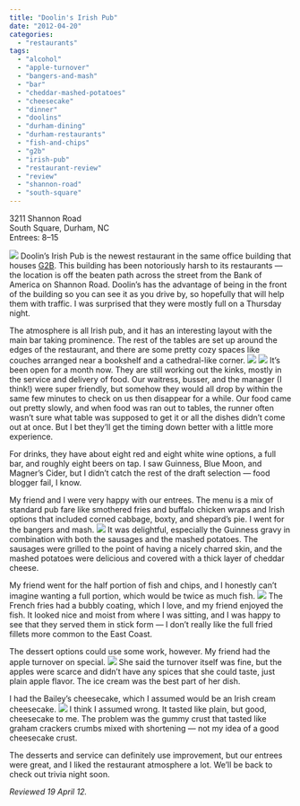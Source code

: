 ```yaml
---
title: "Doolin's Irish Pub"
date: "2012-04-20"
categories: 
  - "restaurants"
tags: 
  - "alcohol"
  - "apple-turnover"
  - "bangers-and-mash"
  - "bar"
  - "cheddar-mashed-potatoes"
  - "cheesecake"
  - "dinner"
  - "doolins"
  - "durham-dining"
  - "durham-restaurants"
  - "fish-and-chips"
  - "g2b"
  - "irish-pub"
  - "restaurant-review"
  - "review"
  - "shannon-road"
  - "south-square"
---
```


3211 Shannon Road\
South Square, Durham, NC\
Entrees: $8–$15

[![](http://carpedurham.com/wp-content/uploads/2012/04/Doolins01.jpg)](http://www.thegourmez.com/?attachment_id=) Doolin’s Irish Pub is the newest restaurant in the same office building that houses [G2B](http://www.thegourmez.com/2011/11/g2b-gastropub/ "G2B gastropub"). This building has been notoriously harsh to its restaurants — the location is off the beaten path across the street from the Bank of America on Shannon Road. Doolin’s has the advantage of being in the front of the building so you can see it as you drive by, so hopefully that will help them with traffic. I was surprised that they were mostly full on a Thursday night.

The atmosphere is all Irish pub, and it has an interesting layout with the main bar taking prominence. The rest of the tables are set up around the edges of the restaurant, and there are some pretty cozy spaces like couches arranged near a bookshelf and a cathedral-like corner. [![](http://carpedurham.com/wp-content/uploads/2012/04/Doolins03.jpg)](http://www.thegourmez.com/?attachment_id=) [![](http://carpedurham.com/wp-content/uploads/2012/04/Doolins02.jpg)](http://www.thegourmez.com/?attachment_id=) It’s been open for a month now. They are still working out the kinks, mostly in the service and delivery of food. Our waitress, busser, and the manager (I think!) were super friendly, but somehow they would all drop by within the same few minutes to check on us then disappear for a while. Our food came out pretty slowly, and when food was ran out to tables, the runner often wasn’t sure what table was supposed to get it or all the dishes didn’t come out at once. But I bet they’ll get the timing down better with a little more experience.

For drinks, they have about eight red and eight white wine options, a full bar, and roughly eight beers on tap. I saw Guinness, Blue Moon, and Magner’s Cider, but I didn’t catch the rest of the draft selection — food blogger fail, I know.

My friend and I were very happy with our entrees. The menu is a mix of standard pub fare like smothered fries and buffalo chicken wraps and Irish options that included corned cabbage, boxty, and shepard’s pie. I went for the bangers and mash. [![](http://carpedurham.com/wp-content/uploads/2012/04/Doolins05.jpg)](http://www.thegourmez.com/?attachment_id=) It was delightful, especially the Guinness gravy in combination with both the sausages and the mashed potatoes. The sausages were grilled to the point of having a nicely charred skin, and the mashed potatoes were delicious and covered with a thick layer of cheddar cheese.

My friend went for the half portion of fish and chips, and I honestly can’t imagine wanting a full portion, which would be twice as much fish. [![](http://carpedurham.com/wp-content/uploads/2012/04/Doolins04.jpg)](http://www.thegourmez.com/?attachment_id=) The French fries had a bubbly coating, which I love, and my friend enjoyed the fish. It looked nice and moist from where I was sitting, and I was happy to see that they served them in stick form — I don’t really like the full fried fillets more common to the East Coast.

The dessert options could use some work, however. My friend had the apple turnover on special. [![](http://carpedurham.com/wp-content/uploads/2012/04/Doolins06.jpg)](http://www.thegourmez.com/?attachment_id=) She said the turnover itself was fine, but the apples were scarce and didn’t have any spices that she could taste, just plain apple flavor. The ice cream was the best part of her dish.

I had the Bailey’s cheesecake, which I assumed would be an Irish cream cheesecake. [![](http://carpedurham.com/wp-content/uploads/2012/04/Doolins07.jpg)](http://www.thegourmez.com/?attachment_id=) I think I assumed wrong. It tasted like plain, but good, cheesecake to me. The problem was the gummy crust that tasted like graham crackers crumbs mixed with shortening — not my idea of a good cheesecake crust.

The desserts and service can definitely use improvement, but our entrees were great, and I liked the restaurant atmosphere a lot. We’ll be back to check out trivia night soon.

_Reviewed 19 April 12._
